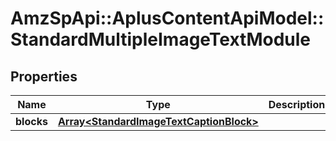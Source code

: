 # AmzSpApi::AplusContentApiModel::StandardMultipleImageTextModule

## Properties
Name | Type | Description | Notes
------------ | ------------- | ------------- | -------------
**blocks** | [**Array&lt;StandardImageTextCaptionBlock&gt;**](StandardImageTextCaptionBlock.md) |  | [optional] 


